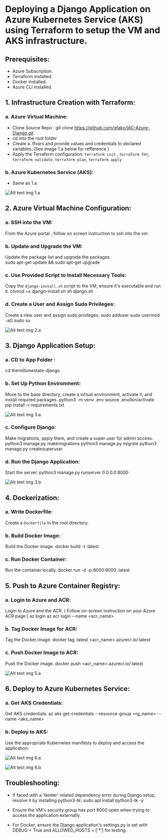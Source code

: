 # Deploying a Django Application on Azure Kubernetes Service (AKS) using Terraform to setup the VM and AKS infrastructure.

## Prerequisites:
- Azure Subscription.
- Terraform installed.
- Docker installed.
- Azure CLI installed.

## 1. Infrastructure Creation with Terraform:

### a. Azure Virtual Machine:
- Clone Source Repo :  git clone https://github.com/gfakx/IAC-Azure-Django.git
- cd into the root folder 
- Create a .tfvars and provide values and credentials to declared variables. (See image 1.a below for refference )
- Apply the Terraform configuration: `terraform init` , `terraform fmt`, `terraform validate`, `terraform plan`, `terraform apply`
   

### b. Azure Kubernetes Service (AKS):
- Same as 1.a


![Alt text](./images/tfvars.png)
img 1.a

## 2. Azure Virtual Machine Configuration:

### a. SSH into the VM:
From  the Azure portal , follow on screen instruction to ssh into the vm.

### b. Update and Upgrade the VM:
Update the package list and upgrade the packages.  
sudo apt-get update && sudo apt-get upgrade

### c. Use Provided Script to Install Necessary Tools:
Copy the `django-install.sh` script to the VM, ensure it's executable and run it.
chmod +x django-install.sh
sh django.sh

### d. Create a User and Assign Sudo Privileges:
Create a new user and assign sudo privileges.
sudo adduser <username>
sudo usermod -aG sudo <username>
su <username>

![Alt text](./images/create-user.png)
img 2.a

## 3. Django Application Setup:

### a. CD to App Folder  :
cd themillionestate-django 

### b. Set Up Python Environment:
Move to the base directory, create a virtual environment, activate it, and install required packages.
python3 -m venv .env
source .env/bin/activate
pip install -r requirements.txt

![Alt text](./images/django.png)
img 3.a

### c. Configure Django:
Make migrations, apply them, and create a super user for admin access.
python3 manage.py makemigrations
python3 manage.py migrate
python3 manage.py createsuperuser

### d. Run the Django Application:
Start the server.
python3 manage.py runserver 0.0.0.0:8000

![Alt text](./images/django-run.png)
img 3.b

## 4. Dockerization:

### a. Write Dockerfile:
Create a `Dockerfile` in the root directory.

### b. Build Docker Image:
Build the Docker image.
docker build -t <name-django>:latest

### c. Run Docker Container:
Run the container locally.
docker run -d -p 8000:8000 <name-django>:latest


## 5. Push to Azure Container Registry:

### a. Login to Azure and ACR:
Login to Azure and the ACR. ( Follow on-screen instruction on your Azure ACR page )
az login
az acr login --name <acr_name>

### b. Tag Docker Image for ACR:
Tag the Docker image.
docker tag <name-django>:latest
<acr_name>.azurecr.io/<name-django>:latest

### c. Push Docker Image to ACR:
Push the Docker image.
docker push <acr_name>.azurecr.io/<name-django>:latest

![Alt text](./images/acr.png)
img 5.a

## 6. Deploy to Azure Kubernetes Service:

### a. Get AKS Credentials:
Get AKS credentials.
az aks get-credentials --resource-group <rg_name> --name <aks_name>

### b. Deploy to AKS:
Use the appropriate Kubernetes manifests to deploy and access the application.

![Alt text](./images/deployed.png)
img 6.a

![Alt text](./images/loadbalancer.png)
img 6.b

## Troubleshooting:

- If faced with a 'tkinter' related dependency error during Django setup, resolve it by installing 
    python3-tk: sudo apt install python3-tk -y

- Ensure the VM's security group has port 8000 open when trying to access the application externally.

- For Docker, ensure the Django application's settings.py is set with DEBUG = True and ALLOWED_HOSTS = ['*'] for testing.

